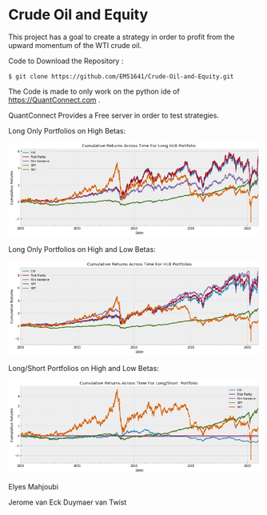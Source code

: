 # Crude Oil and Equity

This project has a goal to create a strategy in order to profit from the upward momentum of the WTI crude oil.

Code to Download the Repository :

```
$ git clone https://github.com/EM51641/Crude-Oil-and-Equity.git
```
The Code is made to only work on the python ide of https://QuantConnect.com .

QuantConnect Provides a Free server in order to test strategies.


Long Only Portfolios on High Betas:

![alt text](https://github.com/EM51641/Crude-Oil-and-Equity/blob/main/Long%2520Only%2520cumulated%2520returns.png?raw=true)

Long Only Portfolios on High and Low Betas:

![alt text](https://github.com/EM51641/Crude-Oil-and-Equity/blob/main/Cumulative%2520return%2520HLB%2520long%2520only.png?raw=true)

Long/Short Portfolios on High and Low Betas:

![alt text](https://github.com/EM51641/Crude-Oil-and-Equity/blob/main/Cumulated%2520returns%2520long%2520short.png?raw=true)

Elyes Mahjoubi

Jerome van Eck Duymaer van Twist
